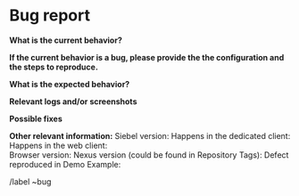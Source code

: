 <!-- Before creating an issue please make sure you are using the latest version. -->

# Bug report


<!-- Proivide summary -->


**What is the current behavior?**


**If the current behavior is a bug, please provide the the configuration and the steps to reproduce.**


<!-- The most helpful is a minimal reproduction with instructions on how to reproduce -->
<!-- Please add small code snippets directly into this issue -->

**What is the expected behavior?**


<!-- "It should work" is not a helpful explanation -->
<!-- Explain exactly how it should behave -->

**Relevant logs and/or screenshots**


<!-- Paste any relevant logs - please use code blocks (```) to format console output, logs, and code -->


**Possible fixes**


<!-- If you can, link to the line of code that might be responsible for the problem -->


**Other relevant information:**
Siebel version:
Happens in the dedicated client:
Happens in the web client:   
Browser version: 
Nexus version (could be found in Repository Tags): 
Defect reproduced in Demo Example:

/label ~bug
